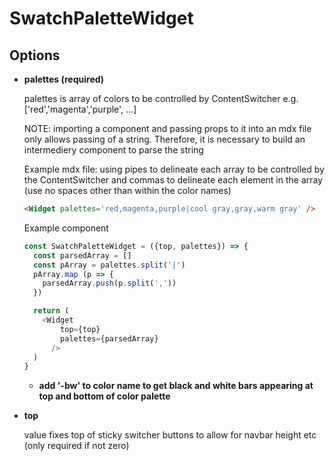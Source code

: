 # SwatchPaletteWidget

## Options

* **palettes (required)**

  palettes is array of colors to be controlled by ContentSwitcher e.g. ['red','magenta','purple', ...]

  NOTE: importing a component and passing props to it into an mdx file only allows passing of a string. 
  Therefore, it is necessary to build an intermediery component to parse the string 

  Example mdx file: using pipes to delineate each array to be controlled by the ContentSwitcher and commas 
  to delineate each element in the array (use no spaces other than within the color names)

  ```html
  <Widget palettes='red,magenta,purple|cool gray,gray,warm gray' />
  ```

  Example component

  ```javascript
  const SwatchPaletteWidget = ({top, palettes}) => {
    const parsedArray = []
    const pArray = palettes.split('|') 
    pArray.map (p => {
      parsedArray.push(p.split(','))
    })

    return (
      <Widget
          top={top}
          palettes={parsedArray}
        />
    )
  }
  ```

  * **add '-bw' to color name to get black and white bars appearing at top and bottom of color palette**
  

* **top**

  value fixes top of sticky switcher buttons to allow for navbar height etc (only required if not zero)